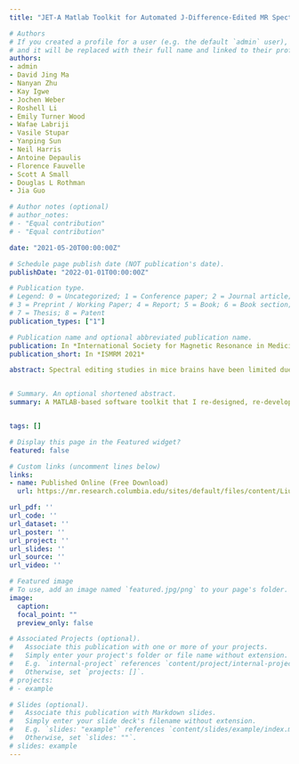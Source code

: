 ```yaml
---
title: "JET-A Matlab Toolkit for Automated J-Difference-Edited MR Spectra Processing of In Vivo Mouse MEGA-PRESS Study at 9.4 T"

# Authors
# If you created a profile for a user (e.g. the default `admin` user), write the username (folder name) here 
# and it will be replaced with their full name and linked to their profile.
authors:
- admin
- David Jing Ma
- Nanyan Zhu
- Kay Igwe
- Jochen Weber
- Roshell Li
- Emily Turner Wood
- Wafae Labriji
- Vasile Stupar
- Yanping Sun
- Neil Harris
- Antoine Depaulis
- Florence Fauvelle
- Scott A Small
- Douglas L Rothman
- Jia Guo

# Author notes (optional)
# author_notes:
# - "Equal contribution"
# - "Equal contribution"

date: "2021-05-20T00:00:00Z"

# Schedule page publish date (NOT publication's date).
publishDate: "2022-01-01T00:00:00Z"

# Publication type.
# Legend: 0 = Uncategorized; 1 = Conference paper; 2 = Journal article;
# 3 = Preprint / Working Paper; 4 = Report; 5 = Book; 6 = Book section;
# 7 = Thesis; 8 = Patent
publication_types: ["1"]

# Publication name and optional abbreviated publication name.
publication: In *International Society for Magnetic Resonance in Medicine (ISMRM)*
publication_short: In *ISMRM 2021*

abstract: Spectral editing studies in mice brains have been limited due to difficulty in spectrum processing and lack of software package analysis. However, in preclinical studies, mouse models play an important role in understanding e ects of drugs and its impact on the nervous system. JET is a fully automated software that performs raw data conversion, spectrum registration, spectral quality assessment and metabolite quanti cation of MEGA-PRESS mouse data at 9.4 T. In this work, we rst introduce the automated spectra processing pipeline of JET and further demonstrate its utilities in mouse studies.


# Summary. An optional shortened abstract.
summary: A MATLAB-based software toolkit that I re-designed, re-developed and released with my research partner Nanyan and supervisor Dr. Jia Guo based on Dr. Guo's previous work.


tags: []

# Display this page in the Featured widget?
featured: false

# Custom links (uncomment lines below)
links:
- name: Published Online (Free Download)
  url: https://mr.research.columbia.edu/sites/default/files/content/Liu%20JET.pdf

url_pdf: ''
url_code: ''
url_dataset: ''
url_poster: ''
url_project: ''
url_slides: ''
url_source: ''
url_video: ''

# Featured image
# To use, add an image named `featured.jpg/png` to your page's folder. 
image:
  caption:
  focal_point: ""
  preview_only: false

# Associated Projects (optional).
#   Associate this publication with one or more of your projects.
#   Simply enter your project's folder or file name without extension.
#   E.g. `internal-project` references `content/project/internal-project/index.md`.
#   Otherwise, set `projects: []`.
# projects:
# - example

# Slides (optional).
#   Associate this publication with Markdown slides.
#   Simply enter your slide deck's filename without extension.
#   E.g. `slides: "example"` references `content/slides/example/index.md`.
#   Otherwise, set `slides: ""`.
# slides: example
---
```


<!-- {{% callout note %}}
Click the *Cite* button above to demo the feature to enable visitors to import publication metadata into their reference management software.
{{% /callout %}}

{{% callout note %}}
Create your slides in Markdown - click the *Slides* button to check out the example.
{{% /callout %}} -->

<!-- Supplementary notes can be added here, including [code, math, and images](https://wowchemy.com/docs/writing-markdown-latex/). -->
